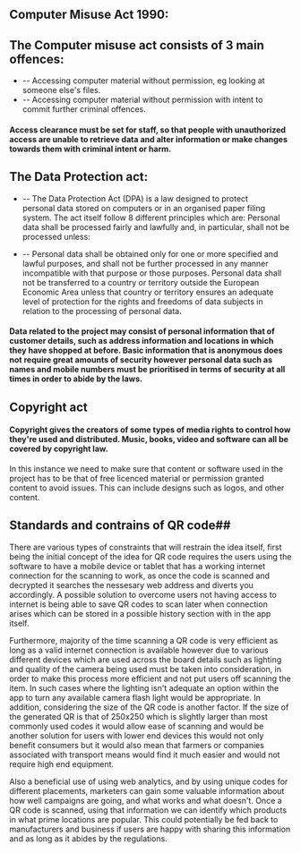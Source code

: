 ## Computer Misuse Act 1990: ##

## The Computer misuse act consists of 3 main offences:
- -- Accessing computer material without permission, eg looking at someone else's files.
- -- Accessing computer material without permission with intent to commit further criminal offences.

#### Access clearance must be set for staff, so that people with unauthorized access are unable to retrieve data and alter information or make changes towards them with criminal intent or harm.

## The Data Protection act: ##


- -- The Data Protection Act (DPA) is a law designed to protect personal data stored on computers or in an organised paper filing system. The act itself follow 8 different principles which are:
Personal data shall be processed fairly and lawfully and, in particular, shall not be processed unless:


- -- Personal data shall be obtained only for one or more specified and lawful purposes, and shall not be further processed in any manner incompatible with that purpose or those purposes.
Personal data shall not be transferred to a country or territory outside the European Economic Area unless that country or territory ensures an adequate level of protection for the rights and freedoms of data subjects in relation to the processing of personal data.


#### Data related to the project may consist of personal information that of customer details, such as address information and locations in which they have shopped at before. Basic information that is anonymous does not require great amounts of security however personal data such as names and mobile numbers must be prioritised in terms of security at all times in order to abide by the laws.

## Copyright act ##

#### Copyright gives the creators of some types of media rights to control how they're used and distributed. Music, books, video and software can all be covered by copyright law.

In this instance we need to make sure that content or software used in the project has to be that of free licenced material or permission granted content to avoid issues. This can include designs such as logos, and other content.

## Standards and contrains of QR code##

There are various types of constraints that will restrain the idea itself, first being the initial concept of the idea for QR code requires the users using the software to have a mobile device or tablet that has a working internet connection for the scanning to work, as once the code is scanned and decrypted it searches the nessesary web address and diverts you accordingly. A possible solution to overcome users not having access to internet is being able to save QR codes to scan later when connection arises which can be stored in a possible history section with in the app itself.

Furthermore, majority of the time scanning a QR code is very efficient as long as a valid internet connection is available however due to various different devices which are used across the board details such as lighting and quality of the camera being used must be taken into consideration, in order to make this process more efficient and not put users off scanning the item. In such cases where the lighting isn't adequate an option within the app to turn any available camera flash light would be appropriate. In addition, considering the size of the QR code is another factor. If the size of the generated QR is that of 250x250 which is slightly larger than most commonly used codes it would allow ease of scanning and would be another solution for users with lower end devices this would not only benefit consumers but it would also mean that farmers or companies associated with transport means would find it much easier and would not require high end equipment. 

Also a beneficial use of using web analytics, and by using unique codes for different placements, marketers can gain some valuable information about how well campaigns are going, and what works and what doesn't. Once a QR code is scanned, using that information we can identify which products in what prime locations are popular. This could potentially be fed back to manufacturers and business if users are happy with sharing this information and as long as it abides by the regulations. 


